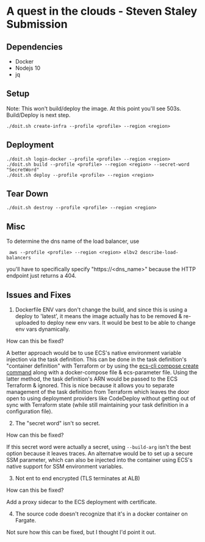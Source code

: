 # A quest in the clouds - Steven Staley Submission

## Dependencies
* Docker
* Nodejs 10
* jq

## Setup 

Note: This won't build/deploy the image. At this point you'll see 503s. Build/Deploy is next step.

```
./doit.sh create-infra --profile <profile> --region <region>
```

## Deployment 

```
./doit.sh login-docker --profile <profile> --region <region>
./doit.sh build --profile <profile> --region <region> --secret-word "SecretWord"
./doit.sh deploy --profile <profile> --region <region>
```

## Tear Down 

```
./doit.sh destroy --profile <profile> --region <region>
```

## Misc

To determine the dns name of the load balancer, use 
```
 aws --profile <profile> --region <region> elbv2 describe-load-balancers
```
you'll have to specifically specify "https://<dns_name>" because the HTTP endpoint just returns a 404.

## Issues and Fixes

  1) Dockerfile ENV vars don't change the build, and since this is using a deploy to 'latest', it means the image actually has to be removed & re-uploaded to deploy new env vars. It would be best to be able to change env vars dynamically. 

  How can this be fixed?

  A better approach would be to use ECS's native environment variable injection via the task definition. This can be done in the task definition's "container definition" with Terraform or by using the [ecs-cli compose create command](https://docs.aws.amazon.com/AmazonECS/latest/developerguide/cmd-ecs-cli-compose-create.html) along with a docker-compose file & ecs-parameter file. Using the latter method, the task definition's ARN would be passed to the ECS Terraform & ignored. This is nice because it allows you to separate management of the task definition from Terraform which leaves the door open to using deployment providers like CodeDeploy without getting out of sync with Terraform state (while still maintaining your task definition in a configuration file). 

  2) The "secret word" isn't so secret. 

  How can this be fixed?

  If this secret word were actually a secret, using `--build-arg` isn't the best option because it leaves traces. An alternatve would be to set up a secure SSM parameter, which can also be injected into the container using ECS's native support for SSM environment variables.

  3) Not ent to end encrypted (TLS terminates at ALB)

  How can this be fixed?

  Add a proxy sidecar to the ECS deployment with certificate.

  4) The source code doesn't recognize that it's in a docker container on Fargate. 

  Not sure how this can be fixed, but I thought I'd point it out. 

   